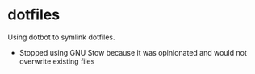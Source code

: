 # dotfiles

Using dotbot to symlink dotfiles.

- Stopped using GNU Stow because it was opinionated and would not overwrite existing files
